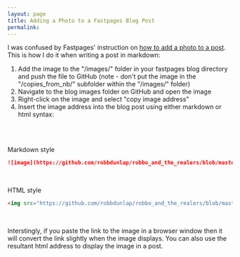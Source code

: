 ```yaml
---
layout: page
title: Adding a Photo to a Fastpages Blog Post
permalink: 
---
```


I was confused by Fastpages' instruction on <a href="https://fastpages.fast.ai/fastpages/jupyter/2020/02/21/introducing-fastpages.html#Images-w/Captions">how to add a photo to a post</a>. This is how I do it when writing a post in markdown:

1. Add the image to the "/images/" folder in your fastpages blog directory and push the file to GitHub (note - don't put the image in the "/copies_from_nb/" subfolder within the "/images/" folder)
2. Navigate to the blog images folder on GitHub and open the image
3. Right-click on the image and select "copy image address"
4. Insert the image address into the blog post using either markdown or html syntax:<br>
<br>
<br>

Markdown style
```markdown
![image](https://github.com/robbdunlap/robbo_and_the_realers/blob/master/images/uaf.png?raw=true)
```

<br>

HTML style
```html
<img src="https://github.com/robbdunlap/robbo_and_the_realers/blob/master/images/uaf.png?raw=true)">
```

<br>

Interstingly, if you paste the link to the image in a browser window then it will convert the link slightly when the image displays. You can also use the resultant html address to display the image in a post.


